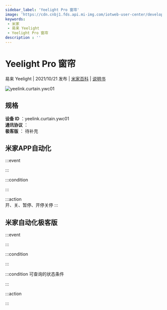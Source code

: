 ```yaml
---
sidebar_label: 'Yeelight Pro 窗帘'
image: 'https://cdn.cnbj1.fds.api.mi-img.com/iotweb-user-center/developer_1679047959236pT2YYNcR.png?GalaxyAccessKeyId=AKVGLQWBOVIRQ3XLEW&Expires=9223372036854775807&Signature=80ZiRR88sDlf0SrMGs7aDzAGhao='
keywords: 
 - 米家
 - 易来 Yeelight
 - Yeelight Pro 窗帘
description : ''
---
```

# Yeelight Pro 窗帘

易来 Yeelight | 2021/10/21 发布 | [米家百科](https://home.mi.com/webapp/content/baike/product/index.html?model=yeelink.curtain.ywc01) | [说明书](https://home.mi.com/views/introduction.html?model=yeelink.curtain.ywc01&region=cn)

![yeelink.curtain.ywc01](https://cdn.cnbj1.fds.api.mi-img.com/iotweb-user-center/developer_1679047959236pT2YYNcR.png?GalaxyAccessKeyId=AKVGLQWBOVIRQ3XLEW&Expires=9223372036854775807&Signature=80ZiRR88sDlf0SrMGs7aDzAGhao=)

## 规格  
> 
**设备 ID** ：yeelink.curtain.ywc01  
**通讯协议** ：  
**极客版**  ： 待补充 


## 米家APP自动化  

:::event  

:::

:::condition  

:::

:::action   
开、关、暂停、开停关停
:::

## 米家自动化极客版  

:::event  

:::

:::condition  

:::

:::condition 可查询的状态条件  

:::

:::action  

:::

        
